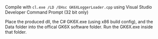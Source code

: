 Compile with `cl.exe /LD /EHsc GK6XLoggerLoader.cpp` using Visual Studio Developer Command Prompt (32 bit only)

Place the produced dll, the C# GK6X.exe (using x86 build config), and the Data folder into the offical GK6X software folder. Run the GK6X.exe inside that folder.
